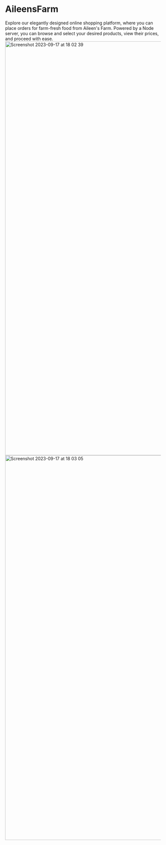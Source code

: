 # AileensFarm
Explore our elegantly designed online shopping platform, where you can place orders for farm-fresh food from Aileen's Farm. Powered by a Node server, you can browse and select your desired products, view their prices, and proceed with ease.
<img width="1334" alt="Screenshot 2023-09-17 at 18 02 39" src="https://github.com/YimyLi213/AileensFarm/assets/99241307/882d85e3-7c0c-4dc7-8051-e2f5dfed29e6">
<img width="1240" alt="Screenshot 2023-09-17 at 18 03 05" src="https://github.com/YimyLi213/AileensFarm/assets/99241307/4514fe8a-6cae-4f36-b23f-a6802cef6e56">

